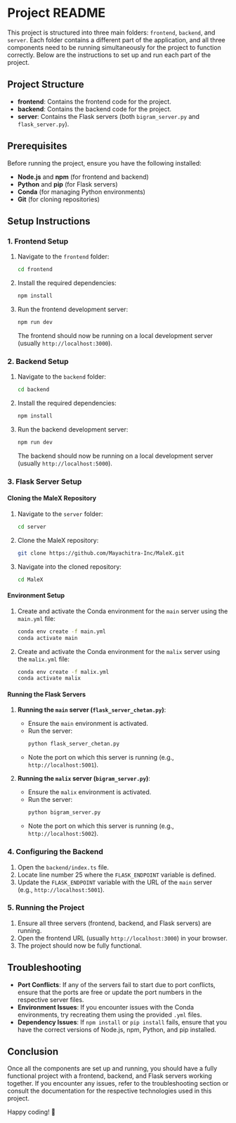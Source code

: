 # Project README

This project is structured into three main folders: `frontend`, `backend`, and `server`. Each folder contains a different part of the application, and all three components need to be running simultaneously for the project to function correctly. Below are the instructions to set up and run each part of the project.

## Project Structure

- **frontend**: Contains the frontend code for the project.
- **backend**: Contains the backend code for the project.
- **server**: Contains the Flask servers (both `bigram_server.py` and `flask_server.py`).

## Prerequisites

Before running the project, ensure you have the following installed:

- **Node.js** and **npm** (for frontend and backend)
- **Python** and **pip** (for Flask servers)
- **Conda** (for managing Python environments)
- **Git** (for cloning repositories)

## Setup Instructions

### 1. Frontend Setup

1. Navigate to the `frontend` folder:
   ```bash
   cd frontend
   ```

2. Install the required dependencies:
   ```bash
   npm install
   ```

3. Run the frontend development server:
   ```bash
   npm run dev
   ```

   The frontend should now be running on a local development server (usually `http://localhost:3000`).

### 2. Backend Setup

1. Navigate to the `backend` folder:
   ```bash
   cd backend
   ```

2. Install the required dependencies:
   ```bash
   npm install
   ```

3. Run the backend development server:
   ```bash
   npm run dev
   ```

   The backend should now be running on a local development server (usually `http://localhost:5000`).

### 3. Flask Server Setup

#### Cloning the MaleX Repository

1. Navigate to the `server` folder:
   ```bash
   cd server
   ```

2. Clone the MaleX repository:
   ```bash
   git clone https://github.com/Mayachitra-Inc/MaleX.git
   ```

3. Navigate into the cloned repository:
   ```bash
   cd MaleX
   ```

#### Environment Setup

1. Create and activate the Conda environment for the `main` server using the `main.yml` file:
   ```bash
   conda env create -f main.yml
   conda activate main
   ```

2. Create and activate the Conda environment for the `malix` server using the `malix.yml` file:
   ```bash
   conda env create -f malix.yml
   conda activate malix
   ```

#### Running the Flask Servers

1. **Running the `main` server (`flask_server_chetan.py`)**:
   - Ensure the `main` environment is activated.
   - Run the server:
     ```bash
     python flask_server_chetan.py
     ```
   - Note the port on which this server is running (e.g., `http://localhost:5001`).

2. **Running the `malix` server (`bigram_server.py`)**:
   - Ensure the `malix` environment is activated.
   - Run the server:
     ```bash
     python bigram_server.py
     ```
   - Note the port on which this server is running (e.g., `http://localhost:5002`).

### 4. Configuring the Backend

1. Open the `backend/index.ts` file.
2. Locate line number 25 where the `FLASK_ENDPOINT` variable is defined.
3. Update the `FLASK_ENDPOINT` variable with the URL of the `main` server (e.g., `http://localhost:5001`).

### 5. Running the Project

1. Ensure all three servers (frontend, backend, and Flask servers) are running.
2. Open the frontend URL (usually `http://localhost:3000`) in your browser.
3. The project should now be fully functional.

## Troubleshooting

- **Port Conflicts**: If any of the servers fail to start due to port conflicts, ensure that the ports are free or update the port numbers in the respective server files.
- **Environment Issues**: If you encounter issues with the Conda environments, try recreating them using the provided `.yml` files.
- **Dependency Issues**: If `npm install` or `pip install` fails, ensure that you have the correct versions of Node.js, npm, Python, and pip installed.

## Conclusion

Once all the components are set up and running, you should have a fully functional project with a frontend, backend, and Flask servers working together. If you encounter any issues, refer to the troubleshooting section or consult the documentation for the respective technologies used in this project.

Happy coding! 🚀
